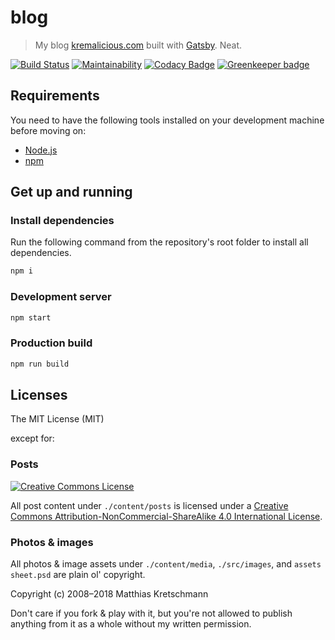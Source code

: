 # blog

> My blog [kremalicious.com](http://kremalicious.com) built with [Gatsby](http://gatsbyjs.org). Neat.

[![Build Status](https://travis-ci.com/kremalicious/kremalicious3.svg?branch=master)](https://travis-ci.com/kremalicious/kremalicious3)
[![Maintainability](https://api.codeclimate.com/v1/badges/1b7f317ccca9a430ee59/maintainability)](https://codeclimate.com/github/kremalicious/kremalicious3/maintainability)
[![Codacy Badge](https://api.codacy.com/project/badge/Grade/22716f4e00d14df8991af76384193953)](https://www.codacy.com/app/kremalicious/kremalicious3)
[![Greenkeeper badge](https://badges.greenkeeper.io/kremalicious/kremalicious3.svg)](https://greenkeeper.io/)

## Requirements

You need to have the following tools installed on your development machine before moving on:

- [Node.js](http://nodejs.org/)
- [npm](https://npmjs.org/)

## Get up and running

### Install dependencies

Run the following command from the repository's root folder to install all dependencies.

```bash
npm i
```

### Development server

```bash
npm start
```

### Production build

```bash
npm run build
```

## Licenses

The MIT License (MIT)

except for:

### Posts

<a rel="license" href="http://creativecommons.org/licenses/by-nc-sa/4.0/">
  <img alt="Creative Commons License" style="border-width:0;" src="https://i.creativecommons.org/l/by-nc-sa/4.0/80x15.png" />
</a>

All post content under `./content/posts` is licensed under a <a rel="license" href="http://creativecommons.org/licenses/by-nc-sa/4.0/">Creative Commons Attribution-NonCommercial-ShareAlike 4.0 International License</a>.

### Photos & images

All photos & image assets under `./content/media`, `./src/images`, and `assets sheet.psd` are plain ol' copyright.

Copyright (c) 2008–2018 Matthias Kretschmann

Don't care if you fork & play with it, but you're not allowed to publish anything from it as a whole without my written permission.
